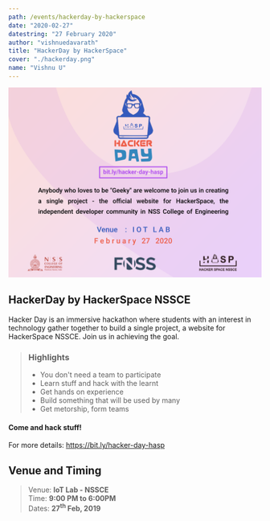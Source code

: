```yaml
---
path: /events/hackerday-by-hackerspace
date: "2020-02-27"
datestring: "27 February 2020"
author: "vishnuedavarath"
title: "HackerDay by HackerSpace"
cover: "./hackerday.png"
name: "Vishnu U"
---
```


![Poster](./hackerday.png)

## HackerDay by HackerSpace NSSCE

Hacker Day is an immersive hackathon where students with an interest in technology gather together to build a single project, a website for HackerSpace NSSCE. Join us in achieving the goal.


> ### Highlights
> * You don't need a team to participate 
> * Learn stuff and hack with the learnt
> * Get hands on experience 
> * Build something that will be used by many
> * Get metorship, form teams

#### Come and hack stuff!

For more details: https://bit.ly/hacker-day-hasp


## Venue and Timing

> Venue: **IoT Lab - NSSCE <br>**
> Time: **9:00 PM to 6:00PM <br>**
> Dates: **27<sup>th</sup> Feb, 2019**
